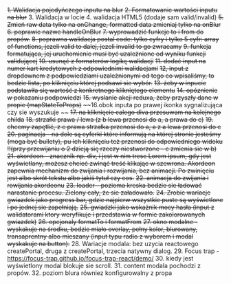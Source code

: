 ~~1. Walidacja pojedyńczego inputu na blur~~
~~2. Formatowanie wartości inputu na blur~~
3. Walidacja w locie
4. walidacja HTML5 (dodaje sam valid/invalid)
~~5. Zmień raw data tylko na onChange, formatted data zmieniaj tylko na onBlur~~
~~6. poprawic nazwe handleOnBlur~~
~~7. wyprowadzić funkcje to i from do propów.~~
~~8. poprawna walidacja postal code: tylko cyfry i tylko 5 cyfr: array of functions, jezeli valid to dalej, jezeli invalid to go zwracamy~~
~~9. funkcja formatująca, jej uruchomienie musi być uzależnione od wyniku funkcji validującej~~
~~10. usunąć z formaterów logikę walidacji~~
~~11. dodać input na numer kart kredytowych z odpowiednimi walidacjami~~
~~12, input z dropdownem z podpowiedziami uzależnionymi od tego co wpisaliśmy, to bedzie lista, po kliknięciu której podsawi sie wybór.~~
~~13. żeby w inpucie podstawiła się wartość z konkretnego klikniętego elementu~~
~~14. opóznienie w pokazaniu podpowiedzi~~
~~15. wyslanie akcji reduxa, żeby przyszły dane w propie (mapStateToProps)~~
~~16.obok inputa po prawej ikonka sygnalizująca czy sie wyszukuje ~~
~~17. na kliknięcie calego diva przesuwam na kolejnego childa~~
~~18. strzałki prawa / lewa (z b lewa przenosi do a, a prawa do c)~~
~~19. chcemy zapętlić, z c prawa strzałka przenosi do a, a z a lewa przenosi do c~~
~~20. paginacja - na dole są cyferki które informują na której stronie jesteśmy (moga być bullety), pu ich kliknięciu też przenosi do odpowiedniego widoku !!(przy przewijaniu o 2 dzieją się rzeczy niestworzone - c zmienia sie w b)~~
~~21. akordeon - znacznik np. div, i jest w nim tresc Lorem ipsum, gdy jest wyświetlany, możesz chcieć zwinąć treść klikając w szewrona. Akordeon zapewnia mechanizm do zwijania i rozwijania, bez animacji. Po zwinięciu jest albo skrót tekstu albo jakiś tytuł czy cos.~~
~~22. animacja do zwijania i rowijania akordeonu~~
~~23. loader - pozioma kreska bedzie sie ładować narastanie procesu. Zielony cały, że sie załadowało.~~
~~24. Zrobic wariacje gwiazdek jako progress bar, gdzie najpierw wszystkie puste są wyświetlone i po jednej sie zapełniają.~~
~~25. gwiadzki jako wskażnik mocy hasła (input z walidatorami ktory weryfikuje i przedstawia w formie zakolorowanych gwiazdek)~~
~~26. opcjonaly formatTo i formatFrom~~
~~27. okno modalne - wyskakuje na środku, bedzie miało overlay, pełny kolor, blurowany, transaprentny albo mieszany (input typu radio z wyborem i modal wyskakuje na button).~~
28. Wariacje modala: bez uzycia reactowego createPortal, druga z createPortal, trzecia natywny dialog.
29.  Focus trap - https://focus-trap.github.io/focus-trap-react/demo/
30. kiedy jest wyświetlony modal blokuje sie scroll.
31. content modala pochodzi z propów.
32. poziom blura równiez konfigurowalny z propa